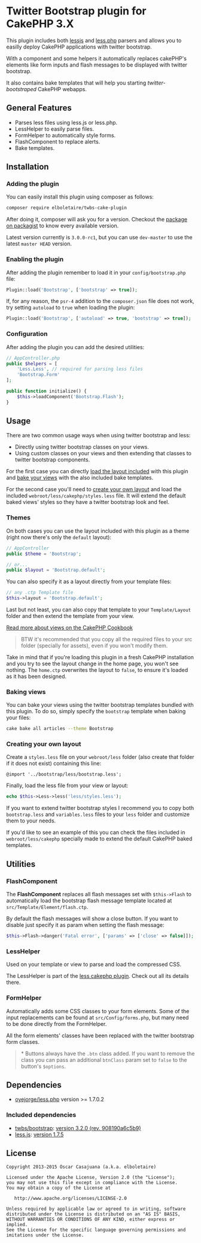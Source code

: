 Twitter Bootstrap plugin for CakePHP 3.X
========================================

This plugin includes both
[lessjs](http://lesscss.org/#client-side-usage-browser-options) and
[less.php](https://github.com/oyejorge/less.php#lessphp) parsers and allows
you to easilly deploy CakePHP applications with twitter bootstrap.

With a component and some helpers it automatically replaces cakePHP's elements
like form inputs and flash messages to be displayed with twitter bootstrap.

It also contains bake templates that will help you starting *twitter-bootstraped*
CakePHP webapps.

General Features
----------------

- Parses less files using less.js or less.php.
- LessHelper to easily parse files.
- FormHelper to automatically style forms.
- FlashComponent to replace alerts.
- Bake templates.

Installation
------------

### Adding the plugin

You can easily install this plugin using composer as follows:

```bash
composer require elboletaire/twbs-cake-plugin
```

After doing it, composer will ask you for a version. Checkout the
[package on packagist](https://packagist.org/packages/elboletaire/twbs-cake-plugin)
to know every available version.

Latest version currently is `3.0.0-rc1`, but you can use `dev-master` to use
the latest `master HEAD` version.

### Enabling the plugin

After adding the plugin remember to load it in your `config/bootstrap.php` file:

```php
Plugin::load('Bootstrap', ['bootstrap' => true]);
```

If, for any reason, the `psr-4` addition to the `composer.json` file does not
work, try setting `autoload` to `true` when loading the plugin:

```php
Plugin::load('Bootstrap', ['autoload' => true, 'bootstrap' => true]);
```

### Configuration

After adding the plugin you can add the desired utilities:

```php
// AppController.php
public $helpers = [
    'Less.Less', // required for parsing less files
    'Bootstrap.Form'
];

public function initialize() {
    $this->loadComponent('Bootstrap.Flash');
}
```

Usage
-----

There are two common usage ways when using twitter bootstrap and less:

- Directly using twitter bootstrap classes on your views.
- Using custom classes on your views and then extending that classes to twitter
  bootstrap components.

For the first case you can directly [load the layout included](#themes) with
this plugin and [bake your views](#baking-views) with the also included bake
templates.

For the second case you'll need to
[create your own layout](#creating-your-own-layout) and load the included
`webroot/less/cakephp/styles.less` file. It will extend the default baked views'
styles so they have a twitter bootstrap look and feel.

### Themes

On both cases you can use the layout included with this plugin as a theme
(right now there's only the `default` layout):

```php
// AppController
public $theme = 'Bootstrap';

// or...
public $layout = 'Bootstrap.default';
```

You can also specify it as a layout directly from your template files:

```php
// any .ctp Template file
$this->layout = 'Bootstrap.default';
```

Last but not least, you can also copy that template to your `Template/Layout`
folder and then extend the template from your view.

[Read more about views on the CakePHP Cookbook](http://book.cakephp.org/3.0/en/views.html)

> BTW it's recommended that you copy all the required files to your src folder
(specially for assets), even if you won't modify them.

Take in mind that if you're loading this plugin in a fresh CakePHP installation
and you try to see the layout change in the home page, you won't see nothing.
The `home.ctp` overwrites the layout to `false`, to ensure it's loaded as it has
been designed.

### Baking views

You can bake your views using the twitter bootstrap templates bundled with this
plugin. To do so, simply specify the `bootstrap` template when baking your files:

```bash
cake bake all articles --theme Bootstrap
```

### Creating your own layout

Create a `styles.less` file on your `webroot/less` folder (also create
that folder if it does not exist) containing this line:

```less
@import '../bootstrap/less/bootstrap.less';
```

Finally, load the less file from your view or layout:

```php
echo $this->Less->less('less/styles.less');
```

If you want to extend twitter bootstrap styles I recommend you to copy both
`bootstrap.less` and `variables.less` files to your `less` folder and customize
them to your needs.

If you'd like to see an example of this you can check the files included in
`webroot/less/cakephp` specially made to extend the default CakePHP baked
templates.

Utilities
---------

### FlashComponent

The **FlashComponent** replaces all flash messages set with `$this->Flash` to
automatically load the bootstrap flash message template located at
`src/Template/Element/flash.ctp`.

By default the flash messages will show a close button. If you want to disable
just specify it as param when setting the flash message:

```php
$this->Flash->danger('Fatal error', ['params' => ['close' => false]]);
```

### LessHelper

Used on your template or view to parse and load the compressed CSS.

The LessHelper is part of the
[less cakephp plugin](https://github.com/elboletaire/less-cakephp). Check out
all its details there.

### FormHelper

Automatically adds some CSS classes to your form elements. Some of the input
replacements can be found at `src/Config/forms.php`, but many need to be done
directly from the FormHelper.

All the form elements' classes have been replaced with the twitter bootstrap
form classes.

> \* Buttons always have the `.btn` class added. If you want to remove the class
you can pass an additional `btnClass` param set to `false` to the button's
`$options`.

Dependencies
------------

- [oyejorge/less.php](https://github.com/oyejorge/less.php) version >= 1.7.0.2

### Included dependencies

- [twbs/bootstrap](https://github.com/twbs/bootstrap):
  [version 3.2.0 (rev. 908190a6c5b9)](https://github.com/twbs/bootstrap/tree/908190a6c5b9c5efef357bc51b2035c5a9d50c1a)
- [less.js](https://github.com/less/less.js):
  [version 1.7.5](https://raw.githubusercontent.com/less/less.js/master/dist/less-1.7.5.min.js)

License
-------

    Copyright 2013-2015 Òscar Casajuana (a.k.a. elboletaire)

    Licensed under the Apache License, Version 2.0 (the "License");
    you may not use this file except in compliance with the License.
    You may obtain a copy of the License at

       http://www.apache.org/licenses/LICENSE-2.0

    Unless required by applicable law or agreed to in writing, software
    distributed under the License is distributed on an "AS IS" BASIS,
    WITHOUT WARRANTIES OR CONDITIONS OF ANY KIND, either express or implied.
    See the License for the specific language governing permissions and
    imitations under the License.
